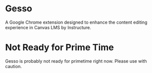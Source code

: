 # Gesso

A Google Chrome extension designed to enhance the content editing experience in Canvas LMS by Instructure.

# Not Ready for Prime Time

Gesso is probably not ready for primetime right now. Please use with caution.